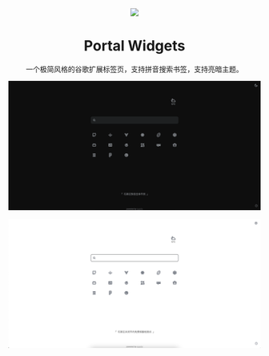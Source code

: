 <div align="center">
  
  <img src="https://fastly.jsdelivr.net/gh/daodaolee/photobed@main/img/1661273103460默认标题__2022-08-24+00_41_53.png" style="width: 200px"/>
  
  # Portal Widgets
  
  一个极简风格的谷歌扩展标签页，支持拼音搜索书签，支持亮暗主题。
  
</div>




![](./screenshot/dark.png)


![](./screenshot/light.png)